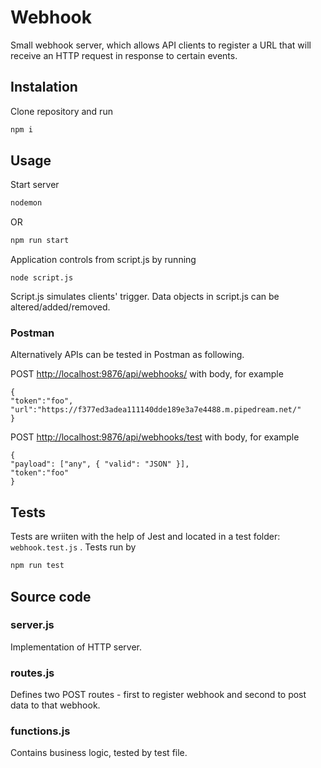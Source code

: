 # Webhook

Small webhook server, which allows API clients to register a URL that will receive an HTTP request in response to certain events.

## Instalation

Clone repository and run

```bash
npm i
```

## Usage

Start server

```bash
nodemon
```

OR

```bash
npm run start
```

Application controls from script.js by running

```node
node script.js
```

Script.js simulates clients' trigger. Data objects in script.js can be altered/added/removed.

### Postman

Alternatively APIs can be tested in Postman as following.

POST <http://localhost:9876/api/webhooks/> with body, for example

```node
{
"token":"foo",
"url":"https://f377ed3adea111140dde189e3a7e4488.m.pipedream.net/"
}
```

POST <http://localhost:9876/api/webhooks/test> with body, for example

```node
{
"payload": ["any", { "valid": "JSON" }],
"token":"foo"
}
```

## Tests

Tests are wriiten with the help of Jest and located in a test folder: `webhook.test.js` . Tests run by

```bash
npm run test
```

## Source code

### server.js

Implementation of HTTP server.

### routes.js

Defines two POST routes - first to register webhook and second to post data to that webhook.

### functions.js

Contains business logic, tested by test file.
